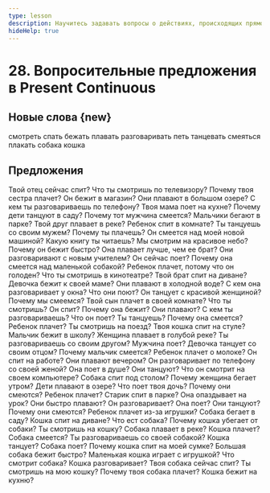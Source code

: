 ```yaml
---
type: lesson
description: Научитесь задавать вопросы о действиях, происходящих прямо сейчас, используя Present Continuous Tense.
hideHelp: true
---
```


# 28. Вопросительные предложения в Present Continuous

## Новые слова {new}

смотреть
спать
бежать
плавать
разговаривать
петь
танцевать
смеяться
плакать
собака
кошка

## Предложения

Твой отец сейчас спит?
Что ты смотришь по телевизору?
Почему твоя сестра плачет?
Он бежит в магазин?
Они плавают в большом озере?
С кем ты разговариваешь по телефону?
Твоя мама поет на кухне?
Почему дети танцуют в саду?
Почему тот мужчина смеется?
Мальчики бегают в парке?
Твой друг плавает в реке?
Ребенок спит в комнате?
Ты танцуешь со своим мужем?
Почему ты плачешь?
Он смеется над моей новой машиной?
Какую книгу ты читаешь?
Мы смотрим на красивое небо?
Почему он бежит быстро?
Она плавает лучше, чем ее брат?
Они разговаривают с новым учителем?
Он сейчас поет?
Почему она смеется над маленькой собакой?
Ребенок плачет, потому что он голоден?
Что ты смотришь в кинотеатре?
Твой брат спит на диване?
Девочка бежит к своей маме?
Они плавают в холодной воде?
С кем она разговаривает у окна?
Что они поют?
Он танцует с красивой женщиной?
Почему мы смеемся?
Твой сын плачет в своей комнате?
Что ты смотришь?
Он спит?
Почему она бежит?
Они плавают?
С кем ты разговариваешь?
Что он поет?
Ты танцуешь?
Почему она смеется?
Ребенок плачет?
Ты смотришь на поезд?
Твоя кошка спит на стуле?
Мальчик бежит в школу?
Женщина плавает в голубой реке?
Ты разговариваешь со своим другом?
Мужчина поет?
Девочка танцует со своим отцом?
Почему мальчик смеется?
Ребенок плачет о молоке?
Он спит на работе?
Они плавают вечером?
Он разговаривает по телефону со своей женой?
Она поет в душе?
Они танцуют?
Что он смотрит на своем компьютере?
Собака спит под столом?
Почему женщина бегает утром?
Дети плавают в озере?
Что поет твоя дочь?
Почему они смеются?
Ребенок плачет?
Старик спит в парке?
Она опаздывает на урок?
Они быстро плавают?
Он разговаривает?
Она поет?
Они танцуют?
Почему они смеются?
Ребенок плачет из-за игрушки?
Собака бегает в саду?
Кошка спит на диване?
Что ест собака?
Почему кошка убегает от собаки?
Ты смотришь на кошку?
Собака плавает в реке?
Кошка плачет?
Собака смеется?
Ты разговариваешь со своей собакой?
Кошка танцует?
Собака поет?
Почему кошка спит на моей сумке?
Большая собака бежит быстро?
Маленькая кошка играет с игрушкой?
Что смотрит собака?
Кошка разговаривает?
Твоя собака сейчас спит?
Ты смотришь на мою кошку?
Почему твоя собака плачет?
Кошка бежит на кухню?
